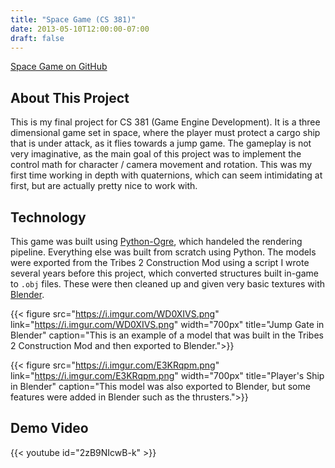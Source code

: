 ```yaml
---
title: "Space Game (CS 381)"
date: 2013-05-10T12:00:00-07:00
draft: false
---
```


[Space Game on GitHub](https://github.com/Naosyth/cs381game)

## About This Project

This is my final project for CS 381 (Game Engine Development). It is a three dimensional game set in space, where the player must protect a cargo ship that is under attack, as it flies towards a jump game. The gameplay is not very imaginative, as the main goal of this project was to implement the control math for character / camera movement and rotation. This was my first time working in depth with quaternions, which can seem intimidating at first, but are actually pretty nice to work with.

## Technology

This game was built using [Python-Ogre](http://wiki.ogre3d.org/Python-Ogre), which handeled the rendering pipeline. Everything else was built from scratch using Python. The models were exported from the Tribes 2 Construction Mod using a script I wrote several years before this project, which converted structures built in-game to `.obj` files. These were then cleaned up and given very basic textures with [Blender](https://www.blender.org/).

{{< figure src="https://i.imgur.com/WD0XIVS.png" link="https://i.imgur.com/WD0XIVS.png" width="700px" title="Jump Gate in Blender" caption="This is an example of a model that was built in the Tribes 2 Construction Mod and then exported to Blender.">}}

{{< figure src="https://i.imgur.com/E3KRqpm.png" link="https://i.imgur.com/E3KRqpm.png" width="700px" title="Player's Ship in Blender" caption="This model was also exported to Blender, but some features were added in Blender such as the thrusters.">}}

## Demo Video

{{< youtube id="2zB9NIcwB-k" >}}

